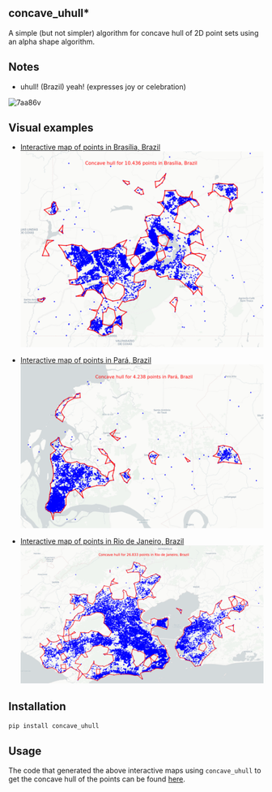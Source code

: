 concave_uhull*
--------------

A simple (but not simpler) algorithm for concave hull of 2D point sets using an alpha shape algorithm.

Notes
-----
  * uhull! (Brazil) yeah! (expresses joy or celebration)

![7aa86v](https://user-images.githubusercontent.com/33757982/217294862-8a772796-6ab9-488c-bafd-8dc2548bc977.jpg)

Visual examples
---------------

* [Interactive map of points in Brasília, Brazil](data/maps/points_brasilia_brazil.html)
  ![points_brasilia_brazil.png](data/img/points_brasilia_brazil.png)

* [Interactive map of points in Pará, Brazil](data/maps/points_para_brazil.html)
  ![points_para_brazil.png](data/img/points_para_brazil.png)

* [Interactive map of points in Rio de Janeiro, Brazil](data/maps/points_rio_de_janeiro_brazil.html)
  ![points_rio_de_janeiro_brazil.png](data/img/points_rio_de_janeiro_brazil.png)

Installation
------------

```
pip install concave_uhull
```

Usage
-----

The code that generated the above interactive maps using `concave_uhull` to get the concave hull of the points can be found [here](https://github.com/luanleonardo/concave_uhull/blob/main/visual_tests_concave_uhull.ipynb).


